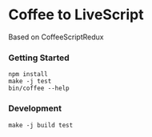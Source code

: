 Coffee to LiveScript
==================================

Based on CoffeeScriptRedux

### Getting Started

    npm install
    make -j test
    bin/coffee --help

### Development

    make -j build test
